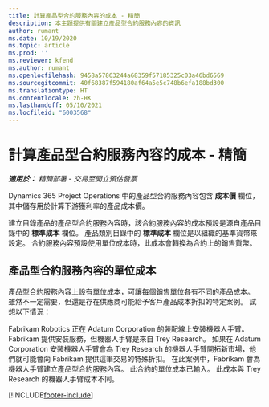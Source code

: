 ```yaml
---
title: 計算產品型合約服務內容的成本 - 精簡
description: 本主題提供有關建立產品型合約服務內容的資訊
author: rumant
ms.date: 10/19/2020
ms.topic: article
ms.prod: ''
ms.reviewer: kfend
ms.author: rumant
ms.openlocfilehash: 9458a57863244a68359f57185325c03a46bd6569
ms.sourcegitcommit: 40f68387f594180af64a5e5c748b6efa188bd300
ms.translationtype: HT
ms.contentlocale: zh-HK
ms.lasthandoff: 05/10/2021
ms.locfileid: "6003568"
---
```

# <a name="cost-product-based-contract-lines---lite"></a>計算產品型合約服務內容的成本 - 精簡

_**適用於：** 精簡部署 - 交易至開立預估發票_


Dynamics 365 Project Operations 中的產品型合約服務內容包含 **成本價** 欄位，其中儲存用於計算下游獲利率的產品成本價。

建立目錄產品的產品型合約服務內容時，該合約服務內容的成本預設是源自產品目錄中的 **標準成本** 欄位。 產品類別目錄中的 **標準成本** 欄位是以組織的基準貨幣來設定。 合約服務內容預設使用單位成本時，此成本會轉換為合約上的銷售貨幣。

## <a name="unit-cost-on-a-product-based-contract-line"></a>產品型合約服務內容的單位成本

產品型合約服務內容上設有單位成本，可讓每個銷售單位各有不同的產品成本。 雖然不一定需要，但還是存在供應商可能給予客戶產品成本折扣的特定案例。 試想以下情況：

Fabrikam Robotics 正在 Adatum Corporation 的裝配線上安裝機器人手臂。 Fabrikam 提供安裝服務，但機器人手臂是來自 Trey Research。 如果在 Adatum Corporation 安裝機器人手臂會為 Trey Research 的機器人手臂開拓新市場，他們就可能會向 Fabrikam 提供這筆交易的特殊折扣。 在此案例中，Fabrikam 會為機器人手臂建立產品型合約服務內容。 此合約的單位成本已輸入。 此成本與 Trey Research 的機器人手臂成本不同。


[!INCLUDE[footer-include](../../includes/footer-banner.md)]